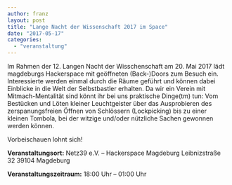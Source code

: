```yaml
---
author: franz
layout: post
title: "Lange Nacht der Wissenschaft 2017 im Space"
date: "2017-05-17"
categories: 
  - "veranstaltung"
---
```


Im Rahmen der 12. Langen Nacht der Wisschenschaft am 20. Mai 2017 lädt magdeburgs Hackerspace mit geöffneten (Back-)Doors zum Besuch ein. Interessierte werden einmal durch die Räume geführt und können dabei Einblicke in die Welt der Selbstbastler erhalten. Da wir ein Verein mit Mitmach-Mentalität sind könnt ihr bei uns praktische Dinge(tm) tun: Vom Bestücken und Löten kleiner Leuchtgeister über das Ausprobieren des zerspanungsfreien Öffnen von Schlössern (Lockpicking) bis zu einer kleinen Tombola, bei der witzige und/oder nützliche Sachen gewonnen werden können.

Vorbeischauen lohnt sich!

**Veranstaltungsort:** Netz39 e.V. – Hackerspace Magdeburg Leibnizstraße 32 39104 Magdeburg

**Veranstaltungszeitraum:** 18:00 Uhr – 01:00 Uhr

